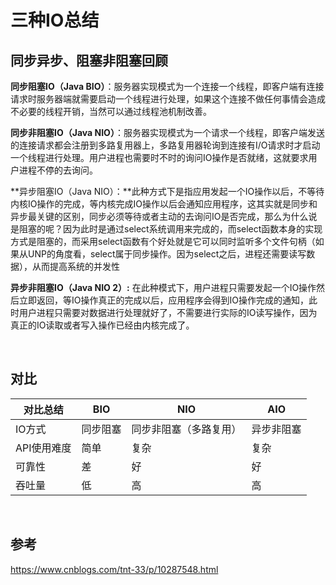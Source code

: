 # 三种IO总结

## 同步异步、阻塞非阻塞回顾

**同步阻塞IO（Java BIO）**：服务器实现模式为一个连接一个线程，即客户端有连接请求时服务器端就需要启动一个线程进行处理，如果这个连接不做任何事情会造成不必要的线程开销，当然可以通过线程池机制改善。 

**同步非阻塞IO（Java NIO）**：服务器实现模式为一个请求一个线程，即客户端发送的连接请求都会注册到多路复用器上，多路复用器轮询到连接有I/O请求时才启动一个线程进行处理。用户进程也需要时不时的询问IO操作是否就绪，这就要求用户进程不停的去询问。 

**异步阻塞IO（Java NIO）：**此种方式下是指应用发起一个IO操作以后，不等待内核IO操作的完成，等内核完成IO操作以后会通知应用程序，这其实就是同步和异步最关键的区别，同步必须等待或者主动的去询问IO是否完成，那么为什么说是阻塞的呢？因为此时是通过select系统调用来完成的，而select函数本身的实现方式是阻塞的，而采用select函数有个好处就是它可以同时监听多个文件句柄（如果从UNP的角度看，select属于同步操作。因为select之后，进程还需要读写数据），从而提高系统的并发性

**异步非阻塞IO（Java NIO 2）:**  在此种模式下，用户进程只需要发起一个IO操作然后立即返回，等IO操作真正的完成以后，应用程序会得到IO操作完成的通知，此时用户进程只需要对数据进行处理就好了，不需要进行实际的IO读写操作，因为真正的IO读取或者写入操作已经由内核完成了。

<br>

## 对比

| 对比总结    | BIO      | NIO                    | AIO        |
| ----------- | -------- | ---------------------- | ---------- |
| IO方式      | 同步阻塞 | 同步非阻塞（多路复用） | 异步非阻塞 |
| API使用难度 | 简单     | 复杂                   | 复杂       |
| 可靠性      | 差       | 好                     | 好         |
| 吞吐量      | 低       | 高                     | 高         |

<br>



## 参考

<https://www.cnblogs.com/tnt-33/p/10287548.html><br>

